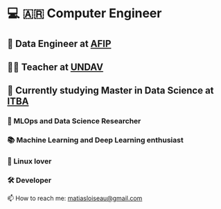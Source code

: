 # :computer: :argentina: Computer Engineer 
## :briefcase: Data Engineer at [AFIP](https://www.afip.gob.ar/)
## :teacher: Teacher at [UNDAV](https://undav.edu.ar/index.php?idcateg=64) 
## 🌱 Currently studying Master in Data Science at [ITBA](https://www.itba.edu.ar/posgrado/especializacion-en-ciencia-de-datos/)

### :microscope: MLOps and Data Science Researcher 
### :books: Machine Learning and Deep Learning enthusiast 
### :floppy_disk: Linux lover 
### :hammer_and_wrench: Developer 

📫 How to reach me: matiasloiseau@gmail.com

<!--
**MatiasLoiseau/MatiasLoiseau** is a ✨ _special_ ✨ repository because its `README.md` (this file) appears on your GitHub profile.

Here are some ideas to get you started:

- 🔭 I’m currently working on ...
- 🌱 I’m currently learning ...
- 👯 I’m looking to collaborate on ...
- 🤔 I’m looking for help with ...
- 💬 Ask me about ...
- 📫 How to reach me: ...
- 😄 Pronouns: ...
- ⚡ Fun fact: ...
-->
